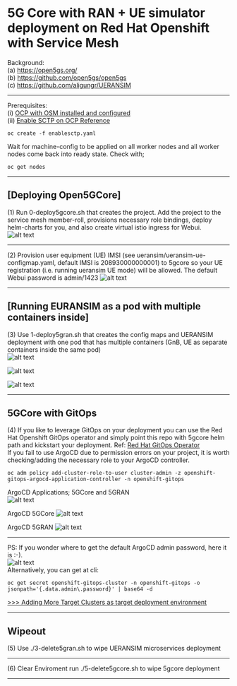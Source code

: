 # 5G Core with RAN + UE simulator deployment on Red Hat Openshift with Service Mesh<br>

Background: <br>
(a) https://open5gs.org/ <br>
(b) https://github.com/open5gs/open5gs <br>
(c) https://github.com/aligungr/UERANSIM <br>

----
Prerequisites: <br>
(i) [OCP with OSM installed and configured](https://docs.openshift.com/container-platform/4.15/service_mesh/v1x/installing-ossm.html)<br>
(ii) [Enable SCTP on OCP Reference](https://docs.openshift.com/container-platform/4.7/networking/using-sctp.html#nw-sctp-enabling_using-sctp)
```
oc create -f enablesctp.yaml

```
Wait for machine-config to be applied on all worker nodes and all worker nodes come back into ready state. Check with; 
```
oc get nodes
```

----
## [Deploying Open5GCore] 
(1) Run 0-deploy5gcore.sh that creates the project. Add the project to the service mesh member-roll, provisions necessary role bindings, deploy helm-charts for you, and also create virtual istio ingress for Webui. <br>
![alt text](https://raw.githubusercontent.com/fenar/cnvopen5gcore/main/pics/Open5GCoreServiceMesh2.png)<br>

----
(2) Provision user equipment (UE) IMSI (see ueransim/ueransim-ue-configmap.yaml, default IMSI is 208930000000001) to 5gcore so your UE registration (i.e. running ueransim UE mode) will be allowed.
The default Webui password is admin/1423
![alt text](https://raw.githubusercontent.com/fenar/cnvopen5gcore/main/pics/Open5GSWebUI.png)<br>

----
## [Running EURANSIM as a pod with multiple containers inside] 
(3) Use 1-deploy5gran.sh that creates the config maps and UERANSIM deployment with one pod that has multiple containers (GnB, UE as separate containers inside the same pod) <br>
![alt text](https://raw.githubusercontent.com/fenar/cnvopen5gcore/main/pics/ueransim-pod.png)<br>

![alt text](https://raw.githubusercontent.com/fenar/cnvopen5gcore/main/pics/ueransim-gnb-cont.png)<br>

![alt text](https://raw.githubusercontent.com/fenar/cnvopen5gcore/main/pics/ueransim-ue-cont.png)<br>

----
## 5GCore with GitOps

(4) If you like to leverage GitOps on your deployment you can use the Red Hat Openshift GitOps operator and simply point this repo with 5gcore helm path and kickstart your deployment.
Ref: [Red Hat GitOps Operator](https://catalog.redhat.com/software/operators/detail/5fb288c70a12d20cbecc6056)<br>
If you fail to use ArgoCD due to permission errors on your project, it is worth checking/adding the necessary role to your ArgoCD controller.
```
oc adm policy add-cluster-role-to-user cluster-admin -z openshift-gitops-argocd-application-controller -n openshift-gitops
```
ArgoCD Applications; 5GCore and 5GRAN <br>
![alt text](https://raw.githubusercontent.com/fenar/cnvopen5gcore/main/pics/argoran2.png)<br>

ArgoCD 5GCore 
![alt text](https://raw.githubusercontent.com/fenar/cnvopen5gcore/main/pics/argo.png)<br>

ArgoCD 5GRAN 
![alt text](https://raw.githubusercontent.com/fenar/cnvopen5gcore/main/pics/argoran.png)<br>

----

PS: If you wonder where to get the default ArgoCD admin password, here it is :-). <br>
![alt text](https://raw.githubusercontent.com/fenar/cnvopen5gcore/main/pics/argopasswd.png)<br>
Alternatively, you can get at cli:
```
oc get secret openshift-gitops-cluster -n openshift-gitops -o jsonpath='{.data.admin\.password}' | base64 -d
```
[>>> Adding More Target Clusters as target deployment environment](https://gist.github.com/fenar/bd2348fbd8c1fe37955534e97e910de5)<br>

----
## Wipeout
(5) Use ./3-delete5gran.sh to wipe UERANSIM microservices deployment

----

(6) Clear Enviroment run ./5-delete5gcore.sh to wipe 5gcore deployment<br> 

----

